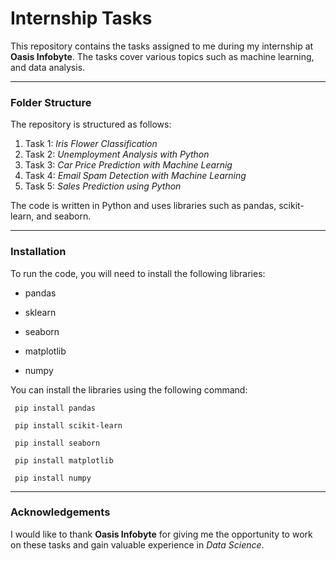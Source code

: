 # Internship Tasks
This repository contains the tasks assigned to me during my internship at **Oasis Infobyte**. The tasks cover various topics such as machine learning, and data analysis.
***
### Folder Structure
The repository is structured as follows:

1. Task 1: *Iris Flower Classification*
2. Task 2: *Unemployment Analysis with Python*
3. Task 3: *Car Price Prediction with Machine Learnig*
4. Task 4: *Email Spam Detection with Machine Learning*
5. Task 5: *Sales Prediction using Python*

The code is written in Python and uses libraries such as pandas, scikit-learn, and seaborn.

***
### Installation
To run the code, you will need to install the following libraries:

- pandas

- sklearn

- seaborn

- matplotlib

- numpy

You can install the libraries using the following command:

``` pip install pandas```

``` pip install scikit-learn```

``` pip install seaborn```

``` pip install matplotlib```

``` pip install numpy```
***

### Acknowledgements
I would like to thank **Oasis Infobyte** for giving me the opportunity to work on these tasks and gain valuable experience in *Data Science*.




